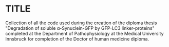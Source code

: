 # TITLE
Collection of all the code used during the creation of the diploma thesis "Degradation of soluble α-Synuclein-GFP by GFP-LC3 linker-proteins" completed at the Department of Pathophysiology at the Medical University Innsbruck for completion of the Doctor of human medicine diploma.

